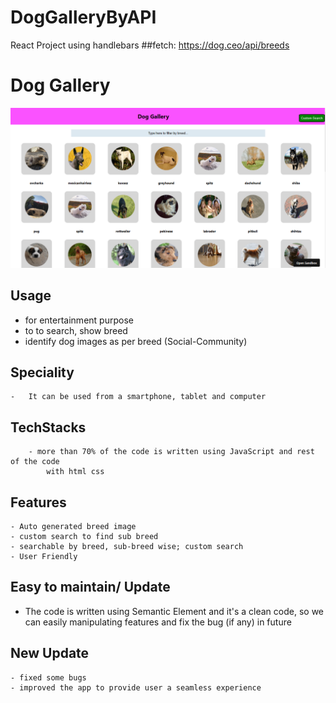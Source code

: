 # DogGalleryByAPI
React Project using handlebars
##fetch: https://dog.ceo/api/breeds
# 
# Dog Gallery
<img src="https://github.com/sgrprmnk/DogGalleryByAPI/blob/main/dogGallery.png">

   ## Usage
   - for entertainment purpose
   - to to search, show breed
   - identify dog images as per breed (Social-Community)
    
  
   ## Speciality
    -   It can be used from a smartphone, tablet and computer
    
   ## TechStacks
        - more than 70% of the code is written using JavaScript and rest of the code
            with html css

  ## Features
    - Auto generated breed image
    - custom search to find sub breed
    - searchable by breed, sub-breed wise; custom search
    - User Friendly
    
 ## Easy to maintain/ Update
   - The code is written using Semantic Element and it's a clean code, so we
      can easily manipulating features and fix the bug (if any) in future
 
## New Update
    - fixed some bugs
    - improved the app to provide user a seamless experience


